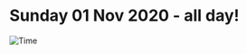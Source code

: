 # Sunday 01 Nov 2020 - all day!
![Time](https://github.com/rich-ctm/today/workflows/Time/badge.svg)
